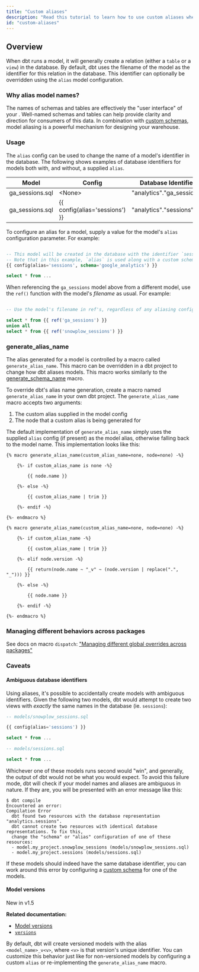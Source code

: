 ```yaml
---
title: "Custom aliases"
description: "Read this tutorial to learn how to use custom aliases when building in dbt."
id: "custom-aliases"
---
```


## Overview

When dbt runs a model, it will generally create a relation (either a `table` or a `view`) in the database. By default, dbt uses the filename of the model as the identifier for this relation in the database. This identifier can optionally be overridden using the `alias` model configuration.

### Why alias model names?
The names of schemas and tables are effectively the "user interface" of your <Term id="data-warehouse" />. Well-named schemas and tables can help provide clarity and direction for consumers of this data. In combination with [custom schemas](/docs/build/custom-schemas), model aliasing is a powerful mechanism for designing your warehouse.

### Usage
The `alias` config can be used to change the name of a model's identifier in the database. The following <Term id="table" /> shows examples of database identifiers for models both with, and without, a supplied `alias`.

| Model | Config | Database Identifier |
| ----- | ------ | ------------------- |
| ga_sessions.sql | &lt;None&gt; | "analytics"."ga_sessions" |
| ga_sessions.sql | {{ config(alias='sessions') }} | "analytics"."sessions" |

To configure an alias for a model, supply a value for the model's `alias` configuration parameter. For example:

<File name='models/google_analytics/ga_sessions.sql'>

```sql

-- This model will be created in the database with the identifier `sessions`
-- Note that in this example, `alias` is used along with a custom schema
{{ config(alias='sessions', schema='google_analytics') }}

select * from ...
```

</File>

When referencing the `ga_sessions` model above from a different model, use the `ref()` function with the model's _filename_ as usual. For example:

<File name='models/combined_sessions.sql'>

```sql

-- Use the model's filename in ref's, regardless of any aliasing configs

select * from {{ ref('ga_sessions') }}
union all
select * from {{ ref('snowplow_sessions') }}
```

</File>

### generate_alias_name

The alias generated for a model is controlled by a macro called `generate_alias_name`. This macro can be overridden in a dbt project to change how dbt aliases models. This macro works similarly to the [generate_schema_name](/docs/build/custom-schemas#advanced-custom-schema-configuration) macro.

To override dbt's alias name generation, create a macro named `generate_alias_name` in your own dbt project. The `generate_alias_name` macro accepts two arguments:

1. The custom alias supplied in the model config
2. The node that a custom alias is being generated for

The default implementation of `generate_alias_name` simply uses the supplied `alias` config (if present) as the model alias, otherwise falling back to the model name. This implementation looks like this:

<VersionBlock lastVersion="1.4">

<File name='get_custom_alias.sql'>

```jinja2
{% macro generate_alias_name(custom_alias_name=none, node=none) -%}

    {%- if custom_alias_name is none -%}

        {{ node.name }}

    {%- else -%}

        {{ custom_alias_name | trim }}

    {%- endif -%}

{%- endmacro %}

```

</File>

</VersionBlock>

<VersionBlock firstVersion="1.5">

<File name='get_custom_alias.sql'>

```jinja2
{% macro generate_alias_name(custom_alias_name=none, node=none) -%}

    {%- if custom_alias_name -%}

        {{ custom_alias_name | trim }}

    {%- elif node.version -%}

        {{ return(node.name ~ "_v" ~ (node.version | replace(".", "_"))) }}

    {%- else -%}

        {{ node.name }}

    {%- endif -%}

{%- endmacro %}

```

</File>

</VersionBlock>

<VersionBlock firstVersion="1.6">

### Managing different behaviors across packages

See docs on macro `dispatch`: ["Managing different global overrides across packages"](/reference/dbt-jinja-functions/dispatch)

</VersionBlock>

### Caveats

#### Ambiguous database identifiers

Using aliases, it's possible to accidentally create models with ambiguous identifiers. Given the following two models, dbt would attempt to create two <Term id="view">views</Term> with _exactly_ the same names in the database (ie. `sessions`):

```sql
-- models/snowplow_sessions.sql

{{ config(alias='sessions') }}

select * from ...
```

```sql
-- models/sessions.sql

select * from ...
```

Whichever one of these models runs second would "win", and generally, the output of dbt would not be what you would expect. To avoid this failure mode, dbt will check if your model names and aliases are ambiguous in nature. If they are, you will be presented with an error message like this:

```
$ dbt compile
Encountered an error:
Compilation Error
  dbt found two resources with the database representation "analytics.sessions".
  dbt cannot create two resources with identical database representations. To fix this,
  change the "schema" or "alias" configuration of one of these resources:
  - model.my_project.snowplow_sessions (models/snowplow_sessions.sql)
  - model.my_project.sessions (models/sessions.sql)
```

If these models should indeed have the same database identifier, you can work around this error by configuring a [custom schema](/docs/build/custom-schemas) for one of the models.

#### Model versions

<VersionBlock lastVersion="1.4">

New in v1.5

</VersionBlock>

<VersionBlock firstVersion="1.5">

**Related documentation:**
- [Model versions](govern/model-versions)
- [`versions`](resource-properties/versions#alias)

By default, dbt will create versioned models with the alias `<model_name>_v<v>`, where `<v>` is that version's unique identifier. You can customize this behavior just like for non-versioned models by configuring a custom `alias` or re-implementing the `generate_alias_name` macro.

</VersionBlock>
